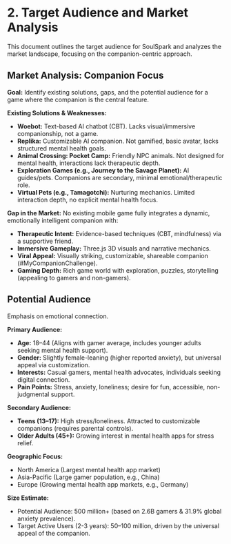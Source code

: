 # 2. Target Audience and Market Analysis

This document outlines the target audience for SoulSpark and analyzes the market landscape, focusing on the companion-centric approach.

## Market Analysis: Companion Focus

**Goal:** Identify existing solutions, gaps, and the potential audience for a game where the companion is the central feature.

**Existing Solutions & Weaknesses:**
- **Woebot:** Text-based AI chatbot (CBT). Lacks visual/immersive companionship, not a game.
- **Replika:** Customizable AI companion. Not gamified, basic avatar, lacks structured mental health goals.
- **Animal Crossing: Pocket Camp:** Friendly NPC animals. Not designed for mental health, interactions lack therapeutic depth.
- **Exploration Games (e.g., Journey to the Savage Planet):** AI guides/pets. Companions are secondary, minimal emotional/therapeutic role.
- **Virtual Pets (e.g., Tamagotchi):** Nurturing mechanics. Limited interaction depth, no explicit mental health focus.

**Gap in the Market:**
No existing mobile game fully integrates a dynamic, emotionally intelligent companion with:
- **Therapeutic Intent:** Evidence-based techniques (CBT, mindfulness) via a supportive friend.
- **Immersive Gameplay:** Three.js 3D visuals and narrative mechanics.
- **Viral Appeal:** Visually striking, customizable, shareable companion (#MyCompanionChallenge).
- **Gaming Depth:** Rich game world with exploration, puzzles, storytelling (appealing to gamers and non-gamers).

## Potential Audience

Emphasis on emotional connection.

**Primary Audience:**
- **Age:** 18–44 (Aligns with gamer average, includes younger adults seeking mental health support).
- **Gender:** Slightly female-leaning (higher reported anxiety), but universal appeal via customization.
- **Interests:** Casual gamers, mental health advocates, individuals seeking digital connection.
- **Pain Points:** Stress, anxiety, loneliness; desire for fun, accessible, non-judgmental support.

**Secondary Audience:**
- **Teens (13–17):** High stress/loneliness. Attracted to customizable companions (requires parental controls).
- **Older Adults (45+):** Growing interest in mental health apps for stress relief.

**Geographic Focus:**
- North America (Largest mental health app market)
- Asia-Pacific (Large gamer population, e.g., China)
- Europe (Growing mental health app markets, e.g., Germany)

**Size Estimate:**
- Potential Audience: 500 million+ (based on 2.6B gamers & 31.9% global anxiety prevalence).
- Target Active Users (2-3 years): 50–100 million, driven by the universal appeal of the companion. 